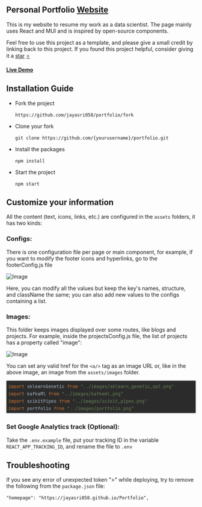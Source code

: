 
<h2>
  Personal Portfolio
  <a href="https://github.com/jayasri058/Portfolio.git" target="_blank">Website</a>
</h2>

This is my website to resume my work as a data scientist.
The page mainly uses React and MUI and is inspired by open-source components.

Feel free to use this project as a template, and please give a small credit by linking back to this project.
If you found this project helpful, consider giving it a 
[star](https://github.com/jayasri058/Portfolio/stargazers) [⭐](https://github.com/jayasri058/Portfolio/stargazers)

**[Live Demo](https://github.com/user-attachments/assets/b6141ba9-7e22-4a58-9c28-b931650fd0f4)**




## Installation Guide

* Fork the project 
  ```
  https://github.com/jayasri058/portfolio/fork
  ```
* Clone your fork
  ```
  git clone https://github.com/{yourusername}/portfolio.git
  ```
* Install the packages
  ```
  npm install
  ```
* Start the project
  ```
  npm start
  ```

## Customize your information

All the content (text, icons, links, etc.) are configured in the `assets` folders,
it has two kinds:

### Configs:

There is one configuration file per page or main component, for example, if you want
to modify the footer icons and hyperlinks, go to the footerConfig.js file

![Image](https://github.com/user-attachments/assets/4cf9093f-e5ba-4815-a898-48f615b30ebc)

Here, you can modify all the values but keep the key's names, structure, and className the same; 
you can also add new values to the configs containing a list.


### Images:

This folder keeps images displayed over some routes, like blogs and projects.
For example, inside the projectsConfig.js file, the list of projects has a property called "image":

![Image](https://github.com/user-attachments/assets/87e8bbdb-f21d-4c07-80e8-919fa7dc6607)

You can set any valid href for the `<a/>` tag as an image URL or, like in the above image, 
an image from the `assets/images` folder.

![projects_images](projects_images.png)


### Set Google Analytics track (Optional):

Take the `.env.example` file, put your tracking ID in the 
variable `REACT_APP_TRACKING_ID`, and rename the file to `.env`

## Troubleshooting

If you see any error of unexpected token ">" while deploying, try to remove the following from the `package.json` file:
```
"homepage": "https://jayasri058.github.io/Portfolio",
```
